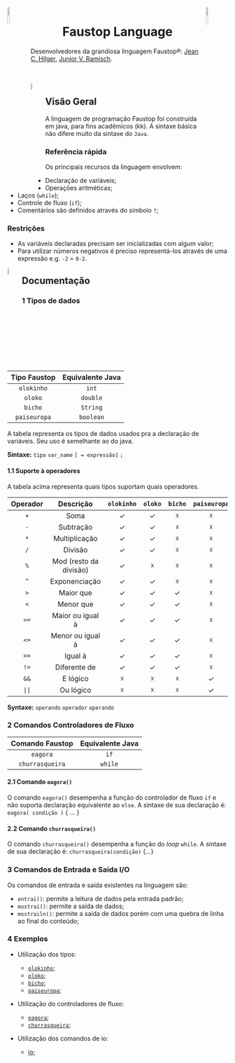 <img src="https://pbs.twimg.com/media/CmeE6ZNW8AAGXX-.png" height="10%" width="10%" align="left">
<img src="https://pbs.twimg.com/media/CmeE6ZNW8AAGXX-.png" height="10%" width="10%" align="right">
<h1 align="center">Faustop Language</h1>

Desenvolvedores da grandiosa linguagem Faustop®: [Jean C. Hilger](https://github.com/JeanCHilger), [Junior V. Ramisch](https://github.com/arufonsekun).

<br>
<br>

<img src="https://pbs.twimg.com/media/CmeE6gdXgAA55wU.png" height="6%" width="6%" align="left">

<h2>Visão Geral</h2>

A linguagem de programação Faustop foi construída em java, para fins acadêmicos (kk). A sintaxe básica não difere muito da sintaxe do `Java`.

### Referência rápida

Os principais recursos da linguagem envolvem:

-   Declaração de variáveis;
-   Operações aritméticas;
-   Laços (`while`);
-   Controle de fluxo (`if`);
-   Comentários são definidos através do símbolo `?`;

### Restrições
 - As variáveis declaradas precisam ser inicializadas com algum valor;
 - Para utilizar números negativos é preciso representá-los através de uma expressão e.g. `-2` = `0-2`.
<img src="https://pbs.twimg.com/media/CmeE6gdXgAA55wU.png" height="6%" width="6%" align="left">
<h2>Documentação</h2>

### 1 Tipos de dados

| Tipo Faustop | Equivalente Java |
| :----------: | :--------------: |
|  `olokinho`  |       `int`      |
|    `oloko`   |     `double`     |
|    `bicho`   |     `String`     |
| `paiseuropa` |     `boolean`    |

A tabela representa os tipos de dados usados pra a declaração de variáveis. Seu uso é semelhante ao do java.

**Sintaxe:** `tipo` `var_name` `[ = expressão]` `;`

#### 1.1 Suporte à operadores

A tabela acima representa quais tipos suportam quais operadores.

| Operador |        Descrição       | `olokinho` | `oloko` | `bicho` | `paiseuropa` |
| :------: | :--------------------: | :--------: | :-----: | :-----: | :----------: |
|    `+`   |          Soma          |      ✓     |    ✓    |    ☓    |       ☓      |
|    `-`   |        Subtração       |      ✓     |    ✓    |    ☓    |       ☓      |
|    `*`   |      Multiplicação     |      ✓     |    ✓    |    ☓    |       ☓      |
|    `/`   |         Divisão        |      ✓     |    ✓    |    ☓    |       ☓      |
|    `%`   | Mod (resto da divisão) |      ✓     |    ☓    |    ☓    |       ☓      |
|    `^`   |      Exponenciação     |      ✓     |    ✓    |    ☓    |       ☓      |
|    `>`   |        Maior que       |      ✓     |    ✓    |    ✓    |       ☓      |
|    `<`   |        Menor que       |      ✓     |    ✓    |    ✓    |       ☓      |
|   `>=`   |    Maior ou igual à    |      ✓     |    ✓    |    ✓    |       ☓      |
|   `<=`   |    Menor ou igual à    |      ✓     |    ✓    |    ✓    |       ☓      |
|   `==`   |         Igual à        |      ✓     |    ✓    |    ✓    |       ☓      |
|   `!=`   |      Diferente de      |      ✓     |    ✓    |    ✓    |       ☓      |
|   `&&`   |        E lógico        |      ☓     |    ☓    |    ☓    |       ✓      |
|  `\|\|`  |        Ou lógico       |      ☓     |    ☓    |    ☓    |       ✓      |

**Syntaxe:** `operando` `operador` `operando`

### 2 Comandos Controladores de Fluxo

| Comando Faustop | Equivalente Java |
| :-------------: | :--------------: |
|     `eagora`    |       `if`       |
| `churrasqueira` |      `while`     |

#### 2.1 Comando `eagora()`

O comando `eagora()` desempenha a função do controlador de fluxo `if` e não suporta declaração equivalente ao `else`. A sintaxe de sua declaração é: `eagora( condição )` { ... }

#### 2.2 Comando `churrasqueira()`

O comando `churrasqueira()` desempenha a função do _loop_ `while`. A sintaxe de sua declaração é: `churrasqueira(condição)` {...}

### 3 Comandos de Entrada e Saída I/O

Os comandos de entrada e saída existentes na linguagem são:

-   `entrai()`: permite a leitura de dados pela entrada padrão;
-   `mostrai()`: permite a saída de dados;
-   `mostrailn()`: permite a saída de dados porém com uma quebra de linha ao final do conteúdo;

### 4 Exemplos

-   Utilização dos tipos:
    -   [`olokinho`](https://github.com/Junior-16/faustop-language/blob/develop/examples/ex_olokinho.fau);
	-   [`oloko`](https://github.com/Junior-16/faustop-language/blob/develop/examples/ex_oloko.fau);
	-   [`bicho`](https://github.com/Junior-16/faustop-language/blob/develop/examples/ex_bicho.fau);
	-   [`paiseuropa`](https://github.com/Junior-16/faustop-language/blob/develop/examples/ex_paiseuropa.fau);
-   Utilização do controladores de fluxo:
	-   [`eagora`](https://github.com/Junior-16/faustop-language/blob/develop/examples/ex_eagora.fau);
	-   [`churrasqueira`](https://github.com/Junior-16/faustop-language/blob/develop/examples/ex_churrasqueira.fau);

-   Utilização dos comandos de io:
	-   [io](https://github.com/Junior-16/faustop-language/blob/develop/examples/ex_io.fau);


[fausto1]: http://raw.cdn.cennoticias.com/fda315a7-6083-490e-bf65-74874928ac41

[fausto2]: https://i.pinimg.com/originals/c5/73/00/c573001d39ef51756047e71d75851d67.jpg

[fausto3]: https://encrypted-tbn0.gstatic.com/images?q=tbn:ANd9GcQJqRyGYy6DsCTMI4f9MP7gpSU-dIwDR9-h6AyM9OwI4coiKfoz

[fausto4]: https://i.kym-cdn.com/photos/images/newsfeed/001/181/711/1b1.jpg

[faustoico1]: https://img.ibxk.com.br/2018/2/programas/16005909121631975.png

[faustoico2]: https://pbs.twimg.com/media/CmeE6ZNW8AAGXX-.png

[faustoico3]: https://pbs.twimg.com/media/CmeE6gdXgAA55wU.png
